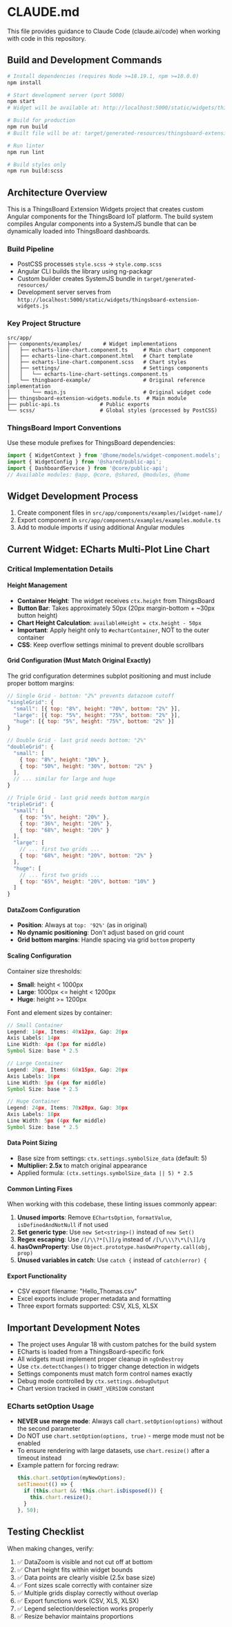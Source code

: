 # CLAUDE.md

This file provides guidance to Claude Code (claude.ai/code) when working with code in this repository.

## Build and Development Commands

```bash
# Install dependencies (requires Node >=18.19.1, npm >=10.0.0)
npm install

# Start development server (port 5000)
npm start
# Widget will be available at: http://localhost:5000/static/widgets/thingsboard-extension-widgets.js

# Build for production
npm run build
# Built file will be at: target/generated-resources/thingsboard-extension-widgets.js

# Run linter
npm run lint

# Build styles only
npm run build:scss
```

## Architecture Overview

This is a ThingsBoard Extension Widgets project that creates custom Angular components for the ThingsBoard IoT platform. The build system compiles Angular components into a SystemJS bundle that can be dynamically loaded into ThingsBoard dashboards.

### Build Pipeline
- PostCSS processes `style.scss` → `style.comp.scss`
- Angular CLI builds the library using ng-packagr
- Custom builder creates SystemJS bundle in `target/generated-resources/`
- Development server serves from `http://localhost:5000/static/widgets/thingsboard-extension-widgets.js`

### Key Project Structure
```
src/app/
├── components/examples/       # Widget implementations
│   ├── echarts-line-chart.component.ts     # Main chart component
│   ├── echarts-line-chart.component.html   # Chart template
│   ├── echarts-line-chart.component.scss   # Chart styles
│   ├── settings/                           # Settings components
│   │   └── echarts-line-chart-settings.component.ts
│   └── thingbaord-example/                 # Original reference implementation
│       └── main.js                         # Original widget code
├── thingsboard-extension-widgets.module.ts  # Main module
├── public-api.ts             # Public exports
└── scss/                     # Global styles (processed by PostCSS)
```

### ThingsBoard Import Conventions
Use these module prefixes for ThingsBoard dependencies:
```typescript
import { WidgetContext } from '@home/models/widget-component.models';
import { WidgetConfig } from '@shared/public-api';
import { DashboardService } from '@core/public-api';
// Available modules: @app, @core, @shared, @modules, @home
```

## Widget Development Process

1. Create component files in `src/app/components/examples/[widget-name]/`
2. Export component in `src/app/components/examples/examples.module.ts`
3. Add to module imports if using additional Angular modules

## Current Widget: ECharts Multi-Plot Line Chart

### Critical Implementation Details

#### Height Management
- **Container Height**: The widget receives `ctx.height` from ThingsBoard
- **Button Bar**: Takes approximately 50px (20px margin-bottom + ~30px button height)
- **Chart Height Calculation**: `availableHeight = ctx.height - 50px`
- **Important**: Apply height only to `#echartContainer`, NOT to the outer container
- **CSS**: Keep overflow settings minimal to prevent double scrollbars

#### Grid Configuration (Must Match Original Exactly)
The grid configuration determines subplot positioning and must include proper bottom margins:

```javascript
// Single Grid - bottom: "2%" prevents datazoom cutoff
"singleGrid": {
  "small": [{ top: "8%", height: "70%", bottom: "2%" }],
  "large": [{ top: "5%", height: "75%", bottom: "2%" }],
  "huge": [{ top: "5%", height: "75%", bottom: "2%" }]
}

// Double Grid - last grid needs bottom: "2%"
"doubleGrid": {
  "small": [
    { top: "8%", height: "30%" },
    { top: "50%", height: "30%", bottom: "2%" }
  ],
  // ... similar for large and huge
}

// Triple Grid - last grid needs bottom margin
"tripleGrid": {
  "small": [
    { top: "5%", height: "20%" },
    { top: "36%", height: "20%" },
    { top: "68%", height: "20%" }
  ],
  "large": [
    // ... first two grids ...
    { top: "68%", height: "20%", bottom: "2%" }
  ],
  "huge": [
    // ... first two grids ...
    { top: "65%", height: "20%", bottom: "10%" }
  ]
}
```

#### DataZoom Configuration
- **Position**: Always at `top: '92%'` (as in original)
- **No dynamic positioning**: Don't adjust based on grid count
- **Grid bottom margins**: Handle spacing via grid `bottom` property

#### Scaling Configuration
Container size thresholds:
- **Small**: height < 1000px
- **Large**: 1000px <= height < 1200px
- **Huge**: height >= 1200px

Font and element sizes by container:
```javascript
// Small Container
Legend: 14px, Items: 40x12px, Gap: 20px
Axis Labels: 14px
Line Width: 4px (3px for middle)
Symbol Size: base * 2.5

// Large Container
Legend: 20px, Items: 60x15px, Gap: 20px
Axis Labels: 16px
Line Width: 5px (4px for middle)
Symbol Size: base * 2.5

// Huge Container
Legend: 24px, Items: 70x20px, Gap: 30px
Axis Labels: 18px
Line Width: 5px (4px for middle)
Symbol Size: base * 2.5
```

#### Data Point Sizing
- Base size from settings: `ctx.settings.symbolSize_data` (default: 5)
- **Multiplier: 2.5x** to match original appearance
- Applied formula: `(ctx.settings.symbolSize_data || 5) * 2.5`

#### Common Linting Fixes
When working with this codebase, these linting issues commonly appear:
1. **Unused imports**: Remove `EChartsOption`, `formatValue`, `isDefinedAndNotNull` if not used
2. **Set generic type**: Use `new Set<string>()` instead of `new Set()`
3. **Regex escaping**: Use `/[/\\?*[\]]/g` instead of `/[\/\\\?\*\[\]]/g`
4. **hasOwnProperty**: Use `Object.prototype.hasOwnProperty.call(obj, prop)`
5. **Unused variables in catch**: Use `catch {` instead of `catch(error) {`

#### Export Functionality
- CSV export filename: "Hello_Thomas.csv"
- Excel exports include proper metadata and formatting
- Three export formats supported: CSV, XLS, XLSX

## Important Development Notes

- The project uses Angular 18 with custom patches for the build system
- ECharts is loaded from a ThingsBoard-specific fork
- All widgets must implement proper cleanup in `ngOnDestroy`
- Use `ctx.detectChanges()` to trigger change detection in widgets
- Settings components must match form control names exactly
- Debug mode controlled by `ctx.settings.debugOutput`
- Chart version tracked in `CHART_VERSION` constant

### ECharts setOption Usage
- **NEVER use merge mode**: Always call `chart.setOption(options)` without the second parameter
- Do NOT use `chart.setOption(options, true)` - merge mode must not be enabled
- To ensure rendering with large datasets, use `chart.resize()` after a timeout instead
- Example pattern for forcing redraw:
  ```javascript
  this.chart.setOption(myNewOptions);
  setTimeout(() => {
    if (this.chart && !this.chart.isDisposed()) {
      this.chart.resize();
    }
  }, 50);
  ```

## Testing Checklist
When making changes, verify:
1. ✅ DataZoom is visible and not cut off at bottom
2. ✅ Chart height fits within widget bounds
3. ✅ Data points are clearly visible (2.5x base size)
4. ✅ Font sizes scale correctly with container size
5. ✅ Multiple grids display correctly without overlap
6. ✅ Export functions work (CSV, XLS, XLSX)
7. ✅ Legend selection/deselection works properly
8. ✅ Resize behavior maintains proportions